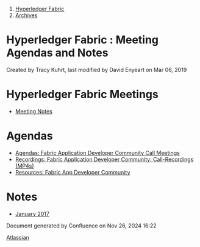 1. [Hyperledger Fabric](index.html)
2. [Archives](Archives_22840389.html)

# Hyperledger Fabric : Meeting Agendas and Notes

Created by Tracy Kuhrt, last modified by David Enyeart on Mar 06, 2019

# Hyperledger Fabric Meetings

- [Meeting Notes](Meeting-Notes_22840401.html)

# Agendas

- [Agendas: Fabric Application Developer Community Call Meetings](22839541.html)
- [Recordings: Fabric Application Developer Community: Call-Recordings (MP4s)](22839563.html)
- [Resources: Fabric App Developer Community](22840772.html)

# Notes

- [January 2017](January-2017_22840400.html)

Document generated by Confluence on Nov 26, 2024 16:22

[Atlassian](http://www.atlassian.com/)
